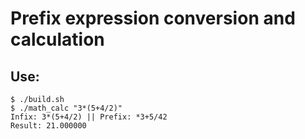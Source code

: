 # Prefix expression conversion and calculation

## Use:
```
$ ./build.sh
$ ./math_calc "3*(5+4/2)"
Infix: 3*(5+4/2) || Prefix: *3+5/42
Result: 21.000000
